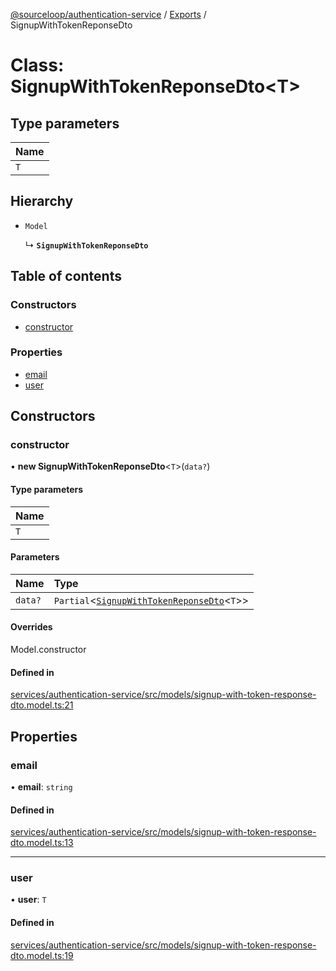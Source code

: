 [@sourceloop/authentication-service](../README.md) / [Exports](../modules.md) / SignupWithTokenReponseDto

# Class: SignupWithTokenReponseDto<T\>

## Type parameters

| Name |
| :------ |
| `T` |

## Hierarchy

- `Model`

  ↳ **`SignupWithTokenReponseDto`**

## Table of contents

### Constructors

- [constructor](SignupWithTokenReponseDto.md#constructor)

### Properties

- [email](SignupWithTokenReponseDto.md#email)
- [user](SignupWithTokenReponseDto.md#user)

## Constructors

### constructor

• **new SignupWithTokenReponseDto**<`T`\>(`data?`)

#### Type parameters

| Name |
| :------ |
| `T` |

#### Parameters

| Name | Type |
| :------ | :------ |
| `data?` | `Partial`<[`SignupWithTokenReponseDto`](SignupWithTokenReponseDto.md)<`T`\>\> |

#### Overrides

Model.constructor

#### Defined in

[services/authentication-service/src/models/signup-with-token-response-dto.model.ts:21](https://github.com/sourcefuse/loopback4-microservice-catalog/blob/77bb890a2/services/authentication-service/src/models/signup-with-token-response-dto.model.ts#L21)

## Properties

### email

• **email**: `string`

#### Defined in

[services/authentication-service/src/models/signup-with-token-response-dto.model.ts:13](https://github.com/sourcefuse/loopback4-microservice-catalog/blob/77bb890a2/services/authentication-service/src/models/signup-with-token-response-dto.model.ts#L13)

___

### user

• **user**: `T`

#### Defined in

[services/authentication-service/src/models/signup-with-token-response-dto.model.ts:19](https://github.com/sourcefuse/loopback4-microservice-catalog/blob/77bb890a2/services/authentication-service/src/models/signup-with-token-response-dto.model.ts#L19)
